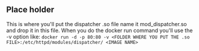 ## Place holder
This is where you'll put the dispatcher .so file
name it mod_dispatcher.so and drop it in this file.
When you do the docker run command you'll use the -v option like:
```docker run -d -p 80:80 -v <FOLDER WHERE YOU PUT THE .so FILE>:/etc/httpd/modules/dispatcher/ <IMAGE NAME>```
